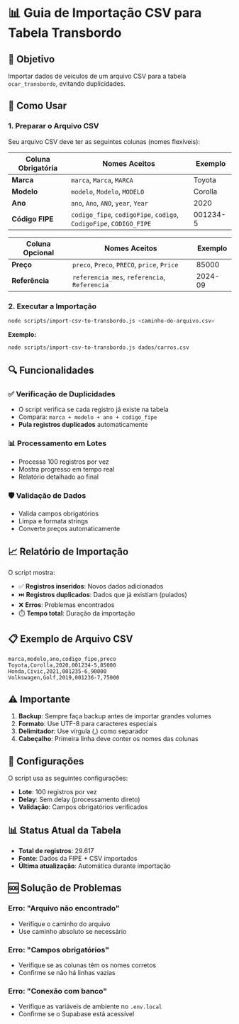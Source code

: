 # 📊 Guia de Importação CSV para Tabela Transbordo

## 🎯 **Objetivo**
Importar dados de veículos de um arquivo CSV para a tabela `ocar_transbordo`, evitando duplicidades.

## 🚀 **Como Usar**

### **1. Preparar o Arquivo CSV**
Seu arquivo CSV deve ter as seguintes colunas (nomes flexíveis):

| Coluna Obrigatória | Nomes Aceitos | Exemplo |
|-------------------|---------------|---------|
| **Marca** | `marca`, `Marca`, `MARCA` | Toyota |
| **Modelo** | `modelo`, `Modelo`, `MODELO` | Corolla |
| **Ano** | `ano`, `Ano`, `ANO`, `year`, `Year` | 2020 |
| **Código FIPE** | `codigo_fipe`, `codigoFipe`, `codigo`, `CodigoFipe`, `CODIGO_FIPE` | 001234-5 |

| Coluna Opcional | Nomes Aceitos | Exemplo |
|----------------|---------------|---------|
| **Preço** | `preco`, `Preco`, `PRECO`, `price`, `Price` | 85000 |
| **Referência** | `referencia_mes`, `referencia`, `Referencia` | 2024-09 |

### **2. Executar a Importação**
```bash
node scripts/import-csv-to-transbordo.js <caminho-do-arquivo.csv>
```

**Exemplo:**
```bash
node scripts/import-csv-to-transbordo.js dados/carros.csv
```

## 🔍 **Funcionalidades**

### **✅ Verificação de Duplicidades**
- O script verifica se cada registro já existe na tabela
- Compara: `marca + modelo + ano + codigo_fipe`
- **Pula registros duplicados** automaticamente

### **📊 Processamento em Lotes**
- Processa 100 registros por vez
- Mostra progresso em tempo real
- Relatório detalhado ao final

### **🛡️ Validação de Dados**
- Valida campos obrigatórios
- Limpa e formata strings
- Converte preços automaticamente

## 📈 **Relatório de Importação**

O script mostra:
- ✅ **Registros inseridos**: Novos dados adicionados
- ⏭️ **Registros duplicados**: Dados que já existiam (pulados)
- ❌ **Erros**: Problemas encontrados
- ⏱️ **Tempo total**: Duração da importação

## 📋 **Exemplo de Arquivo CSV**

```csv
marca,modelo,ano,codigo_fipe,preco
Toyota,Corolla,2020,001234-5,85000
Honda,Civic,2021,001235-6,90000
Volkswagen,Golf,2019,001236-7,75000
```

## ⚠️ **Importante**

1. **Backup**: Sempre faça backup antes de importar grandes volumes
2. **Formato**: Use UTF-8 para caracteres especiais
3. **Delimitador**: Use vírgula (,) como separador
4. **Cabeçalho**: Primeira linha deve conter os nomes das colunas

## 🔧 **Configurações**

O script usa as seguintes configurações:
- **Lote**: 100 registros por vez
- **Delay**: Sem delay (processamento direto)
- **Validação**: Campos obrigatórios verificados

## 📊 **Status Atual da Tabela**

- **Total de registros**: 29.617
- **Fonte**: Dados da FIPE + CSV importados
- **Última atualização**: Automática durante importação

## 🆘 **Solução de Problemas**

### **Erro: "Arquivo não encontrado"**
- Verifique o caminho do arquivo
- Use caminho absoluto se necessário

### **Erro: "Campos obrigatórios"**
- Verifique se as colunas têm os nomes corretos
- Confirme se não há linhas vazias

### **Erro: "Conexão com banco"**
- Verifique as variáveis de ambiente no `.env.local`
- Confirme se o Supabase está acessível

